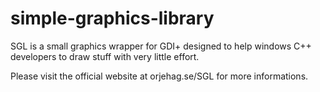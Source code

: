 simple-graphics-library
=======================

SGL is a small graphics wrapper for GDI+ designed to help windows C++ developers to draw stuff with very little effort.

Please visit the official website at orjehag.se/SGL for more informations.
